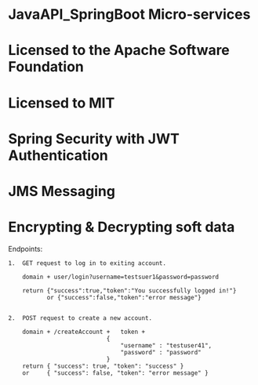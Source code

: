 # JavaAPI_SpringBoot Micro-services
# Licensed to the Apache Software Foundation
# Licensed to MIT
# Spring Security with JWT Authentication
# JMS Messaging 
# Encrypting & Decrypting soft data  





Endpoints:

	1.  GET request to log in to exiting account.
			   
		domain + user/login?username=testsuer1&password=password
		
		return {"success":true,"token":"You successfully logged in!"}
			   or {"success":false,"token":"error message"}
	
	
	2.  POST request to create a new account.
		
		domain + /createAccount + 	token + 
								{
									"username" : "testuser41",
									"password" : "password"
								}
		return { "success": true, "token": "success" }
		or     { "success": false, "token": "error message" }